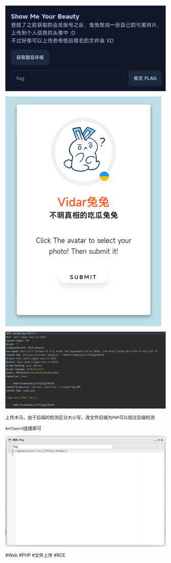 ![](<./img/Pasted image 20230131094520.png>)

![](<./img/Pasted image 20230131094611.png>)

![](<./img/Pasted image 20230131100704.png>)

上传木马，由于后端的检测区分大小写，改文件后缀为`PHP`可以绕过后缀检测

`AntSword`连接即可

![](<./img/Pasted image 20230131100922.png>)

#Web #PHP #文件上传 #RCE 